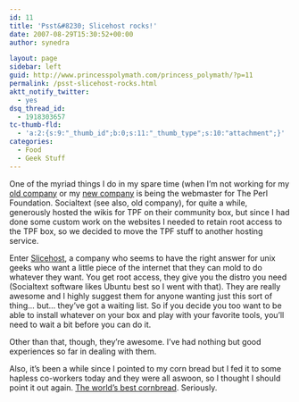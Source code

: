 ```yaml
---
id: 11
title: 'Psst&#8230; Slicehost rocks!'
date: 2007-08-29T15:30:52+00:00
author: synedra

layout: page
sidebar: left
guid: http://www.princesspolymath.com/princess_polymath/?p=11
permalink: /psst-slicehost-rocks.html
aktt_notify_twitter:
  - yes
dsq_thread_id:
  - 1918303657
tc-thumb-fld:
  - 'a:2:{s:9:"_thumb_id";b:0;s:11:"_thumb_type";s:10:"attachment";}'
categories:
  - Food
  - Geek Stuff
---
```

One of the myriad things I do in my spare time (when I&#8217;m not working for my [old company](http://www.socialtext.net/open) or my [new company](http://www.appliedminds.com) is being the webmaster for The Perl Foundation. Socialtext (see also, old company), for quite a while, generously hosted the wikis for TPF on their community box, but since I had done some custom work on the websites I needed to retain root access to the TPF box, so we decided to move the TPF stuff to another hosting service.
  
Enter [Slicehost](http://www.slicehost.com), a company who seems to have the right answer for unix geeks who want a little piece of the internet that they can mold to do whatever they want. You get root access, they give you the distro you need (Socialtext software likes Ubuntu best so I went with that). They are really awesome and I highly suggest them for anyone wanting just this sort of thing&#8230; but&#8230; they&#8217;ve got a waiting list. So if you decide you too want to be able to install whatever on your box and play with your favorite tools, you&#8217;ll need to wait a bit before you can do it.
  
Other than that, though, they&#8217;re awesome. I&#8217;ve had nothing but good experiences so far in dealing with them.
  
Also, it&#8217;s been a while since I pointed to my corn bread but I fed it to some hapless co-workers today and they were all aswoon, so I thought I should point it out again. [The world&#8217;s best cornbread](http://www.socialtext.net/recipedia/index.cgi?kona_ranch_house_cornbread). Seriously.